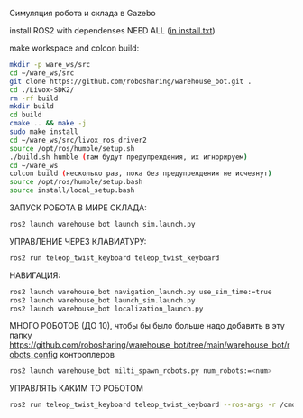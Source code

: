 Симуляция робота и склада в Gazebo

install ROS2 with dependenses NEED ALL ([in install.txt](https://github.com/robosharing/warehouse_bot/blob/main/install.txt))

make workspace and colcon build:

```bash
mkdir -p ware_ws/src
cd ~/ware_ws/src
git clone https://github.com/robosharing/warehouse_bot.git .
cd ./Livox-SDK2/
rm -rf build
mkdir build
cd build
cmake .. && make -j
sudo make install
cd ~/ware_ws/src/livox_ros_driver2
source /opt/ros/humble/setup.sh
./build.sh humble (там будут предупреждения, их игнорируем)
cd ~/ware_ws
colcon build (несколько раз, пока без предупреждения не исчезнут)
source /opt/ros/humble/setup.bash
source install/local_setup.bash
```

ЗАПУСК РОБОТА В МИРЕ СКЛАДА:

```bash
ros2 launch warehouse_bot launch_sim.launch.py
```

УПРАВЛЕНИЕ ЧЕРЕЗ КЛАВИАТУРУ:

```bash
ros2 run teleop_twist_keyboard teleop_twist_keyboard
```

НАВИГАЦИЯ:

```bash
ros2 launch warehouse_bot navigation_launch.py use_sim_time:=true
ros2 launch warehouse_bot launch_sim.launch.py
ros2 launch warehouse_bot localization_launch.py
```

МНОГО РОБОТОВ  (ДО 10), чтобы бы было больше надо добавить в эту папку https://github.com/robosharing/warehouse_bot/tree/main/warehouse_bot/robots_config контроллеров

```bash
ros2 launch warehouse_bot milti_spawn_robots.py num_robots:=<num>
```

УПРАВЛЯТЬ КАКИМ ТО РОБОТОМ

```bash
ros2 run teleop_twist_keyboard teleop_twist_keyboard --ros-args -r /cmd_vel:=/robot_<num_robot>/cmd_vel
```
